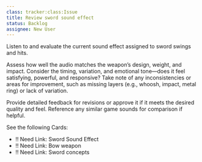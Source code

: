 ```yaml
---
class: tracker:class:Issue
title: Review sword sound effect
status: Backlog
assignee: New User
---
```

Listen to and evaluate the current sound effect assigned to sword swings and hits. 

Assess how well the audio matches the weapon’s design, weight, and impact. Consider the timing, variation, and emotional tone—does it feel satisfying, powerful, and responsive? Take note of any inconsistencies or areas for improvement, such as missing layers (e.g., whoosh, impact, metal ring) or lack of variation. 

Provide detailed feedback for revisions or approve it if it meets the desired quality and feel. Reference any similar game sounds for comparison if helpful.

See the following Cards:

* !! Need Link: Sword Sound Effect
* !! Need Link: Bow weapon
* !! Need Link: Sword concepts